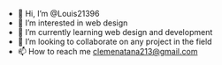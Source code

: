 - 👋 Hi, I’m @Louis21396
- 👀 I’m interested in web design
- 🌱 I’m currently learning web design and development
- 💞️ I’m looking to collaborate on any project in the field
- 📫 How to reach me clemenatana213@gmail.com
<!---
Louis21396/Louis21396 is a ✨ special ✨ repository because its `README.md` (this file) appears on your GitHub profile.
You can click the Preview link to take a look at your changes.
--->
